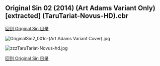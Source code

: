 ## Original Sin 02 (2014) (Art Adams Variant Only) [extracted] (TaruTariat-Novus-HD).cbr


[回到 Original Sin 目录](https://github.com/alicewish/markdown/blob/master/series/Original-Sin.md)


![OriginalSin2_001c-(Art Adams Variant Cover).jpg](https://wx1.sinaimg.cn/large/6a9fdecaly1fr0wvlkerbj21kw2f4u0y.jpg)

![zzzTaruTariat-Novus-hd.jpg](https://wx1.sinaimg.cn/large/6a9fdecaly1fr0wv7el62j21kw29pb0p.jpg)

[回到 Original Sin 目录](https://github.com/alicewish/markdown/blob/master/series/Original-Sin.md)

